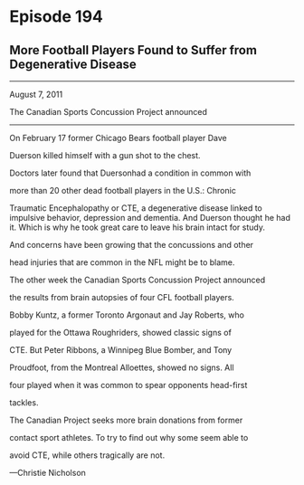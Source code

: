 # Episode 194

## More Football Players Found to Suffer from Degenerative Disease

---

August 7, 2011

The Canadian Sports Concussion Project announced

---

On February 17 former Chicago Bears football player Dave

Duerson killed himself with a gun shot to the chest.

Doctors later found that Duersonhad a condition in common with

more than 20 other dead football players in the U.S.: Chronic

Traumatic Encephalopathy or CTE, a degenerative disease linked to impulsive behavior, depression and dementia. And Duerson thought he had it. Which is why he took great care to leave his brain intact for study.

And concerns have been growing that the concussions and other

head injuries that are common in the NFL might be to blame.

The other week the Canadian Sports Concussion Project announced

the results from brain autopsies of four CFL football players.

Bobby Kuntz, a former Toronto Argonaut and Jay Roberts, who

played for the Ottawa Roughriders, showed classic signs of

CTE. But Peter Ribbons, a Winnipeg Blue Bomber, and Tony

Proudfoot, from the Montreal Alloettes, showed no signs. All

four played when it was common to spear opponents head-first

tackles.

The Canadian Project seeks more brain donations from former

contact sport athletes. To try to find out why some seem able to

avoid CTE, while others tragically are not.

—Christie Nicholson

